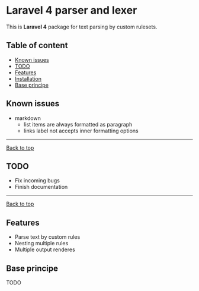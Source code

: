 # Laravel 4 parser and lexer

This is **Laravel 4** package for text parsing by custom rulesets.

## Table of content

* [Known issues](#known-issues)
* [TODO](#todo)
* [Features](#features)
* [Installation](#installation)
* [Base principe](#base-principe)

## Known issues

* markdown
  * list items are always formatted as paragraph
  * links label not accepts inner formatting options

---
[Back to top][top]

## TODO

* Fix incoming bugs
* Finish documentation

---
[Back to top][top]

## Features

* Parse text by custom rules
* Nesting multiple rules
* Multiple output renderes

## Base principe

TODO

[top]: #laravel-4-parser-and-lexer